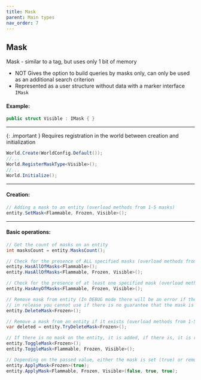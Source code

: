 ```yaml
---
title: Mask
parent: Main types
nav_order: 7
---
```


## Mask
Mask - similar to a tag, but uses only 1 bit of memory
- NOT Gives the option to build queries by masks only, can only be used as an additional search criterion
- Represented as a user structure without data with a marker interface `IMask`

#### Example:
```c#
public struct Visible : IMask { }
```
___

{: .important }
Requires registration in the world between creation and initialization

```c#
World.Create(WorldConfig.Default());
//...
World.RegisterMaskType<Visible>();
//...
World.Initialize();
```
___

#### Creation:
```c#
// Adding a mask to an entity (overload methods from 1-5 masks)
entity.SetMask<Flammable, Frozen, Visible>();
```
___

#### Basic operations:
```c#
// Get the count of masks on an entity
int masksCount = entity.MasksCount();

// Check for the presence of ALL specified masks (overload methods from 1-3 masks)
entity.HasAllOfMasks<Flammable>();
entity.HasAllOfMasks<Flammable, Frozen, Visible>();

// Check for the presence of at least one specified mask (overload methods from 2-3 masks)
entity.HasAnyOfMasks<Flammable, Frozen, Visible>();

// Remove mask from entity (In DEBUG mode there will be an error if the entity is not present, 
// in release you cannot use if there is no guarantee that the mask is present) (overload methods from 1-5 masks)
entity.DeleteMask<Frozen>();

// Remove a mask from an entity if it exists (overload methods from 1-5 masks)
var deleted = entity.TryDeleteMask<Frozen>();

// If there is no mask on the entity, it is added, if there is, it is removed (overload methods from 1-3 masks).
entity.ToggleMask<Frozen>();
entity.ToggleMask<Flammable, Frozen, Visible>();

// Depending on the passed value, either the mask is set (true) or removed (false) (overload methods from 1-3 masks)
entity.ApplyMask<Frozen>(true);
entity.ApplyMask<Flammable, Frozen, Visible>(false, true, true);
```